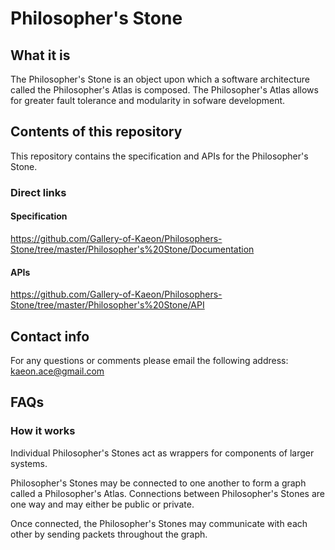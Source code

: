 # Philosopher's Stone

## What it is

The Philosopher's Stone is an object upon which a software architecture called the Philosopher's Atlas is composed.
The Philosopher's Atlas allows for greater fault tolerance and modularity in sofware development.

## Contents of this repository

This repository contains the specification and APIs for the Philosopher's Stone.

### Direct links

#### Specification

https://github.com/Gallery-of-Kaeon/Philosophers-Stone/tree/master/Philosopher's%20Stone/Documentation

#### APIs

https://github.com/Gallery-of-Kaeon/Philosophers-Stone/tree/master/Philosopher's%20Stone/API

## Contact info

For any questions or comments please email the following address: kaeon.ace@gmail.com

## FAQs

### How it works

Individual Philosopher's Stones act as wrappers for components of larger systems.

Philosopher's Stones may be connected to one another to form a graph called a Philosopher's Atlas.
Connections between Philosopher's Stones are one way and may either be public or private.

Once connected, the Philosopher's Stones may communicate with each other by sending packets throughout the graph.